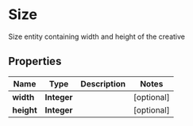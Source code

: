 

# Size

Size entity containing width and height of the creative

## Properties

Name | Type | Description | Notes
------------ | ------------- | ------------- | -------------
**width** | **Integer** |  |  [optional]
**height** | **Integer** |  |  [optional]



